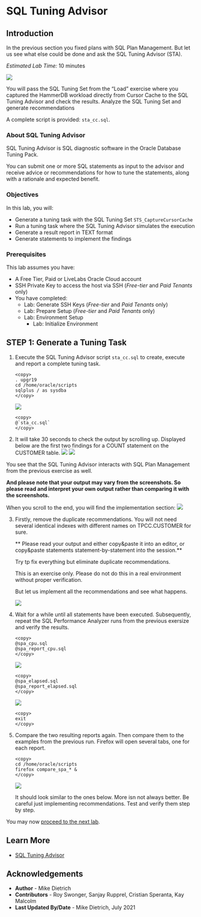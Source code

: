 # SQL Tuning Advisor

## Introduction

In the previous section you fixed plans with SQL Plan Management. But let us see what else could be done and ask the SQL Tuning Advisor (STA).

*Estimated Lab Time:* 10 minutes

![](./images/performance_prescription_04.png " ")

You will pass the SQL Tuning Set from the “Load” exercise where you captured the HammerDB workload directly from Cursor Cache to the SQL Tuning Advisor and check the results.
Analyze the SQL Tuning Set and generate recommendations

A complete script is provided: `sta_cc.sql`.  

### About SQL Tuning Advisor
SQL Tuning Advisor is SQL diagnostic software in the Oracle Database Tuning Pack.

You can submit one or more SQL statements as input to the advisor and receive advice or recommendations for how to tune the statements, along with a rationale and expected benefit.

### Objectives
In this lab, you will:
* Generate a tuning task with the SQL Tuning Set `STS_CaptureCursorCache`
* Run a tuning task where the SQL Tuning Advisor simulates the execution
* Generate a result report in TEXT format
* Generate statements to implement the findings

### Prerequisites
This lab assumes you have:
- A Free Tier, Paid or LiveLabs Oracle Cloud account
- SSH Private Key to access the host via SSH (*Free-tier* and *Paid Tenants* only)
- You have completed:
    - Lab: Generate SSH Keys (*Free-tier* and *Paid Tenants* only)
    - Lab: Prepare Setup (*Free-tier* and *Paid Tenants* only)
    - Lab: Environment Setup
		- Lab: Initialize Environment

## **STEP 1**: Generate a Tuning Task

1. Execute the SQL Tuning Advisor script `sta_cc.sql` to create, execute and report a complete tuning task.

    ````
    <copy>
    . upgr19
    cd /home/oracle/scripts
    sqlplus / as sysdba
    </copy>
    ````
    ![](./images/sql_tun_1.png " ")

    ````
    <copy>
    @`sta_cc.sql`
    </copy>
    ````


2. It will take 30 seconds to check the output by scrolling up. Displayed below are the first two findings for a COUNT statement on the CUSTOMER table.
    ![](./images/sql_tun_2.png " ")
    ![](./images/sql_tun_3.png " ")

  You see that the SQL Tuning Advisor interacts with SQL Plan Management from the previous exercise as well.

  **And please note that your output may vary from the screenshots. So please read and interpret your own output rather than comparing it with the screenshots.**

  When you scroll to the end, you will find the implementation section:
    ![](./images/sql_tun_4.png " ")


3. Firstly, remove the duplicate recommendations. You will not need several identical indexes with different names on TPCC.CUSTOMER for sure.

   ** Please read your output and either copy&paste it into an editor, or copy&paste statements statement-by-statement into the session.**

    Try tp fix everything but eliminate duplicate recommendations.

    This is an exercise only. Please do not do this in a real environment without proper verification.

    But let us implement all the recommendations and see what happens.

      ![](./images/sql_tun_5.png " ")


4. Wait for a while until all statements have been executed. Subsequently, repeat the SQL Performance Analyzer runs from the previous exersize and verify the results.
    ````
    <copy>
    @spa_cpu.sql
    @spa_report_cpu.sql
    </copy>
    ````
    ![](./images/sql_tun_6.png " ")
    ````
    <copy>
    @spa_elapsed.sql
    @spa_report_elapsed.sql
    </copy>
    ````
    ![](./images/sql_tun_7.png " ")
    ````
    <copy>
    exit
    </copy>
    ````

5. Compare the two resulting reports again. Then compare them to the examples from the previous run. Firefox will open several tabs, one for each report.

    ````
    <copy>
    cd /home/oracle/scripts
    firefox compare_spa_* &
    </copy>
    ````
    ![](./images/sql_per_5.png " ")

    It should look similar to the ones below. More isn not always better. Be careful just implementing recommendations. Test and verify them step by step.

You may now [proceed to the next lab](#next).

## Learn More

* [SQL Tuning Advisor](https://docs.oracle.com/en/database/oracle/oracle-database/19/tgsql/sql-tuning-advisor.html#GUID-8E1A39CB-A491-4254-8B31-9B1DF7B52AA1)

## Acknowledgements
* **Author** - Mike Dietrich
* **Contributors** -  Roy Swonger, Sanjay Rupprel, Cristian Speranta, Kay Malcolm
* **Last Updated By/Date** - Mike Dietrich, July 2021
